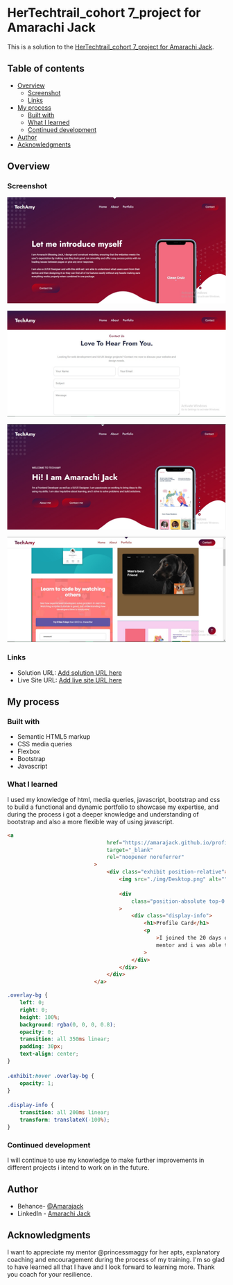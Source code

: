  # HerTechtrail_cohort 7_project for Amarachi Jack

This is a solution to the [HerTechtrail_cohort 7_project for Amarachi Jack](https://amarajack.github.io/Amarachi_jack_porfolio_site/).

## Table of contents

- [Overview](#overview)
  - [Screenshot](#screenshot)
  - [Links](#links)
- [My process](#my-process)
  - [Built with](#built-with)
  - [What I learned](#what-i-learned)
  - [Continued development](#continued-development)
- [Author](#author)
- [Acknowledgments](#acknowledgments)

## Overview

### Screenshot

![](./img/About%20page.jpeg)

![](./img/contact%20page.jpeg)

![](./img/Home%20page.jpeg)

![](./img/Portfolio%20page.jpeg)

### Links

- Solution URL: [Add solution URL here](https://github.com/Amarajack/Amarachi_jack_porfolio_site)
- Live Site URL: [Add live site URL here](https://amarajack.github.io/Amarachi_jack_porfolio_site/)

## My process

### Built with

- Semantic HTML5 markup
- CSS media queries
- Flexbox
- Bootstrap
- Javascript 

### What I learned

I used my knowledge of html, media queries, javascript, bootstrap and css to build a functional and dynamic portfolio to showcase my expertise, and during the process i got a deeper knowledge and understanding of bootstrap and also a more flexible way of using javascript.

```html
<a
								href="https://amarajack.github.io/profile-card/"
								target="_blank"
								rel="noopener noreferrer"
							>
								<div class="exhibit position-relative">
									<img src="./img/Desktop.png" alt="" class="w-100" />

									<div
										class="position-absolute top-0 overlay-bg d-flex align-items-center justify-content-center"
									>
										<div class="display-info">
											<h1>Profile Card</h1>
											<p
												>I joined the 20 days of code challenge for frontend
												mentor and i was able to create a profile card.</p
											>
										</div>
									</div>
								</div>
							</a>
```

```css
.overlay-bg {
	left: 0;
	right: 0;
	height: 100%;
	background: rgba(0, 0, 0, 0.8);
	opacity: 0;
	transition: all 350ms linear;
	padding: 30px;
	text-align: center;
}

.exhibit:hover .overlay-bg {
	opacity: 1;
}

.display-info {
	transition: all 200ms linear;
	transform: translateX(-100%);
}
```

### Continued development

I will continue to use my knowledge to make further improvements in different projects i intend to work on in the future.

## Author

- Behance- [@Amarajack](https://www.behance.net/amarachijack)
- LinkedIn - [Amarachi Jack](https://www.linkedin.com/in/amarachi-jack-654680165)


## Acknowledgments

I want to appreciate my mentor @princessmaggy for her apts, explanatory coaching and encouragement during the process of my training. I'm so glad to have learned all that I have and I look forward to learning more. Thank you coach for your resilience.

